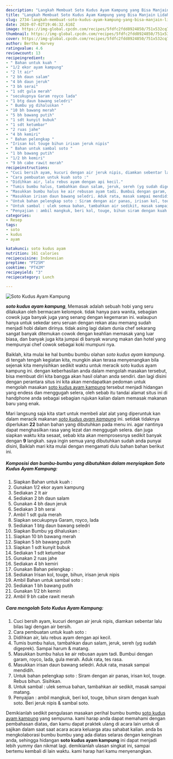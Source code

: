 ```yaml
---
description: "Langkah Membuat Soto Kudus Ayam Kampung yang Bisa Manjain Lidah"
title: "Langkah Membuat Soto Kudus Ayam Kampung yang Bisa Manjain Lidah"
slug: 2734-langkah-membuat-soto-kudus-ayam-kampung-yang-bisa-manjain-lidah
date: 2020-07-02T19:46:32.610Z
image: https://img-global.cpcdn.com/recipes/5fdfc2fdd8924850/751x532cq70/soto-kudus-ayam-kampung-foto-resep-utama.jpg
thumbnail: https://img-global.cpcdn.com/recipes/5fdfc2fdd8924850/751x532cq70/soto-kudus-ayam-kampung-foto-resep-utama.jpg
cover: https://img-global.cpcdn.com/recipes/5fdfc2fdd8924850/751x532cq70/soto-kudus-ayam-kampung-foto-resep-utama.jpg
author: Bertha Harvey
ratingvalue: 4.6
reviewcount: 13
recipeingredient:
- " Bahan untuk kuah "
- "1/2 ekor ayam kampung"
- "2 lt air"
- "2 bh daun salam"
- "4 bh daun jeruk"
- "3 bh serai"
- "1 sdt gula merah"
- "secukupnya Garam royco lada"
- "1 btg daun bawang seledri"
- " Bumbu yg dihaluskan "
- "10 bh bawang merah"
- "5 bh bawang putih"
- "1 sdt kunyit bubuk"
- "1 sdt ketumbar"
- "2 ruas jahe"
- "4 bh kemiri"
- " Bahan pelengkap "
- "Irisan kol touge bihun irisan jeruk nipis"
- " Bahan untuk sambal soto "
- "1 bh bawang putih"
- "1/2 bh kemiri"
- "9 bh cabe rawit merah"
recipeinstructions:
- "Cuci bersih ayam, kucuri dengan air jeruk nipis, diamkan sebentar lalu bilas lagi dengan air bersih."
- "Cara pembuatan untuk kuah soto :"
- "Didihkan air, lalu rebus ayam dengan api kecil."
- "Tumis bumbu halus, tambahkan daun salam, jeruk, sereh (yg sudah digeprek). Sampai harum &amp; matang."
- "Masukkan bumbu halus ke air rebusan ayam tadi. Bumbui dengan garam, royco, lada, gula merah. Aduk rata, tes rasa."
- "Masukkan irisan daun bawang seledri. Aduk rata, masak sampai mendidih."
- "Untuk bahan pelengkap soto : Siram dengan air panas, irisan kol, touge. Rebus bihun. Sisihkan."
- "Untuk sambal : ulek semua bahan, tambahkan air sedikit, masak sampai matang."
- "Penyajian : ambil mangkuk, beri kol, touge, bihun siram dengan kuah soto. Beri jeruk nipis &amp; sambal soto."
categories:
- Resep
tags:
- soto
- kudus
- ayam

katakunci: soto kudus ayam 
nutrition: 161 calories
recipecuisine: Indonesian
preptime: "PT25M"
cooktime: "PT42M"
recipeyield: "3"
recipecategory: Lunch

---
```



![Soto Kudus Ayam Kampung](https://img-global.cpcdn.com/recipes/5fdfc2fdd8924850/751x532cq70/soto-kudus-ayam-kampung-foto-resep-utama.jpg)

<b><i>soto kudus ayam kampung</i></b>, Memasak adalah sebuah hobi yang seru dilakukan oleh bermacam kelompok. tidak hanya para wanita, sebagian cowok juga banyak juga yang senang dengan kegemaran ini. walaupun hanya untuk sekedar seru seruan dengan rekan atau memang sudah menjadi hobi dalam dirinya. tidak asing lagi dalam dunia chef sekarang sangat banyak ditemukan cowok dengan keahlian memasak yang luar biasa, dan banyak juga kita jumpai di banyak warung makan dan hotel yang mempunyai chef cowok sebagai koki mumpuni nya.



Baiklah, kita mulai ke hal bumbu bumbu olahan <i>soto kudus ayam kampung</i>. di tengah tengah kegiatan kita, mungkin akan terasa menyenangkan bila sejenak kita menyisihkan sedikit waktu untuk meracik soto kudus ayam kampung ini. dengan keberhasilan anda dalam mengolah masakan tersebut, bisa membuat diri kita bangga akan hasil olahan anda sendiri. dan lagi disini dengan perantara situs ini kita akan mendapatkan pedoman untuk mengolah masakan <u>soto kudus ayam kampung</u> tersebut menjadi hidangan yang endess dan menggugah selera, oleh sebab itu tandai alamat situs ini di handphone anda sebagai sebagian rujukan kalian dalam memasak makanan baru yang enak.


Mari langsung saja kita start untuk membeli alat alat yang diperuntuk kan dalam meracik makanan <u><i>soto kudus ayam kampung</i></u> ini. setidak tidaknya diperlukan <b>22</b> bahan bahan yang dibutuhkan pada menu ini. agar nantinya dapat menghasilkan rasa yang lezat dan menggugah selera. dan juga siapkan waktu kita sesaat, sebab kita akan memprosesnya sedikit banyak dengan <b>9</b> langkah. saya ingin semua yang dibutuhkan sudah anda punyai disini, Baiklah mari kita mulai dengan mengamati dulu bahan bahan berikut ini.

<!--inarticleads1-->

##### Komposisi dan bumbu-bumbu yang dibutuhkan dalam menyiapkan Soto Kudus Ayam Kampung:

1. Siapkan  Bahan untuk kuah :
1. Gunakan 1/2 ekor ayam kampung
1. Sediakan 2 lt air
1. Sediakan 2 bh daun salam
1. Gunakan 4 bh daun jeruk
1. Sediakan 3 bh serai
1. Ambil 1 sdt gula merah
1. Siapkan secukupnya Garam, royco, lada
1. Sediakan 1 btg daun bawang seledri
1. Siapkan  Bumbu yg dihaluskan :
1. Siapkan 10 bh bawang merah
1. Siapkan 5 bh bawang putih
1. Siapkan 1 sdt kunyit bubuk
1. Sediakan 1 sdt ketumbar
1. Gunakan 2 ruas jahe
1. Sediakan 4 bh kemiri
1. Gunakan  Bahan pelengkap :
1. Sediakan Irisan kol, touge, bihun, irisan jeruk nipis
1. Ambil  Bahan untuk sambal soto :
1. Sediakan 1 bh bawang putih
1. Gunakan 1/2 bh kemiri
1. Ambil 9 bh cabe rawit merah




<!--inarticleads2-->

##### Cara mengolah Soto Kudus Ayam Kampung:

1. Cuci bersih ayam, kucuri dengan air jeruk nipis, diamkan sebentar lalu bilas lagi dengan air bersih.
1. Cara pembuatan untuk kuah soto :
1. Didihkan air, lalu rebus ayam dengan api kecil.
1. Tumis bumbu halus, tambahkan daun salam, jeruk, sereh (yg sudah digeprek). Sampai harum &amp; matang.
1. Masukkan bumbu halus ke air rebusan ayam tadi. Bumbui dengan garam, royco, lada, gula merah. Aduk rata, tes rasa.
1. Masukkan irisan daun bawang seledri. Aduk rata, masak sampai mendidih.
1. Untuk bahan pelengkap soto : Siram dengan air panas, irisan kol, touge. Rebus bihun. Sisihkan.
1. Untuk sambal : ulek semua bahan, tambahkan air sedikit, masak sampai matang.
1. Penyajian : ambil mangkuk, beri kol, touge, bihun siram dengan kuah soto. Beri jeruk nipis &amp; sambal soto.




Demikianlah sedikit pengulasan masakan perihal bumbu bumbu <u>soto kudus ayam kampung</u> yang sempurna. kami harap anda dapat memahami dengan pembahasan diatas, dan kamu dapat praktek ulang di acara lain untuk di sajikan dalam saat saat acara acara keluarga atau sahabat kalian. anda bs mengkolaborasi bumbu bumbu yang ada diatas selaras dengan keinginan anda, sehingga hidangan <b>soto kudus ayam kampung</b> ini dapat menjadi lebih yummy dan nikmat lagi. demikianlah ulasan singkat ini, sampai bertemu kembali di lain waktu. kami harap hari kamu menyenangkan.
